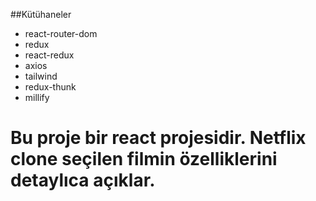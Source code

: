 ##Kütühaneler

- react-router-dom
- redux
- react-redux
- axios
- tailwind 
- redux-thunk
- millify

<h1>Bu proje bir react projesidir. Netflix clone seçilen filmin özelliklerini detaylıca açıklar. </h1>


